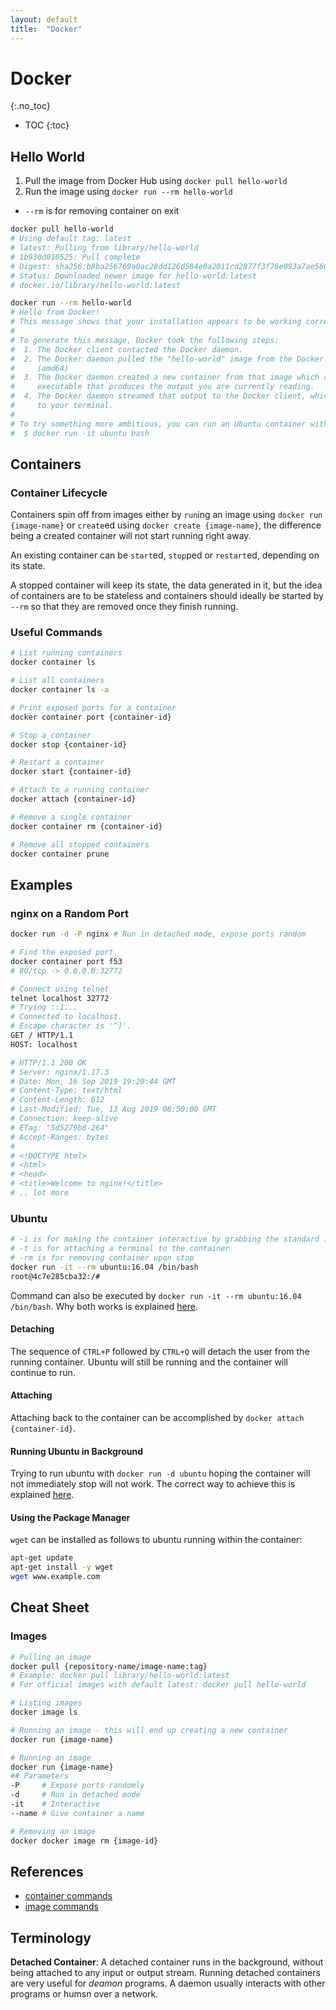 ```yaml
---
layout: default
title:  "Docker"
---
```


# Docker
{:.no_toc}

* TOC
{:toc}

## Hello World

1. Pull the image from Docker Hub using `docker pull hello-world`
1. Run the image using `docker run --rm hello-world`
  - `--rm` is for removing container on exit

```bash
docker pull hello-world
# Using default tag: latest
# latest: Pulling from library/hello-world
# 1b930d010525: Pull complete 
# Digest: sha256:b8ba256769a0ac28dd126d584e0a2011cd2877f3f76e093a7ae560f2a5301c00
# Status: Downloaded newer image for hello-world:latest
# docker.io/library/hello-world:latest

docker run --rm hello-world
# Hello from Docker!
# This message shows that your installation appears to be working correctly.
# 
# To generate this message, Docker took the following steps:
#  1. The Docker client contacted the Docker daemon.
#  2. The Docker daemon pulled the "hello-world" image from the Docker Hub.
#     (amd64)
#  3. The Docker daemon created a new container from that image which runs the
#     executable that produces the output you are currently reading.
#  4. The Docker daemon streamed that output to the Docker client, which sent it
#     to your terminal.
# 
# To try something more ambitious, you can run an Ubuntu container with:
#  $ docker run -it ubuntu bash
```

## Containers
### Container Lifecycle
Containers spin off from images either by `run`ing an image using `docker run {image-name}` or `create`ed using `docker create {image-name}`, the difference being a created container will not start running right away.  

An existing container can be `start`ed, `stop`ped or `restart`ed, depending on its state.

A stopped container will keep its state, the data generated in it, but the idea of containers are to be stateless and containers should ideally be started by `--rm` so that they are removed once they finish running.

### Useful Commands

```bash
# List running containers
docker container ls

# List all containers
docker container ls -a

# Print exposed ports for a container
docker container port {container-id}

# Stop a container 
docker stop {container-id}

# Restart a container
docker start {container-id}

# Attach to a running container
docker attach {container-id}

# Remove a single container
docker container rm {container-id}

# Remove all stopped containers
docker container prune
```

## Examples
### nginx on a Random Port

```bash
docker run -d -P nginx # Run in detached mode, expose ports random

# Find the exposed port
docker container port f53
# 80/tcp -> 0.0.0.0:32772

# Connect using telnet
telnet localhost 32772
# Trying ::1...
# Connected to localhost.
# Escape character is '^]'.
GET / HTTP/1.1
HOST: localhost

# HTTP/1.1 200 OK
# Server: nginx/1.17.3
# Date: Mon, 16 Sep 2019 19:20:44 GMT
# Content-Type: text/html
# Content-Length: 612
# Last-Modified: Tue, 13 Aug 2019 08:50:00 GMT
# Connection: keep-alive
# ETag: "5d5279b8-264"
# Accept-Ranges: bytes
# 
# <!DOCTYPE html>
# <html>
# <head>
# <title>Welcome to nginx!</title>
# .. lot more
```

### Ubuntu

```bash
# -i is for making the container interactive by grabbing the standard in
# -t is for attaching a terminal to the container
# -rm is for removing container upon stop
docker run -it --rm ubuntu:16.04 /bin/bash
root@4c7e285cba32:/#
```

Command can also be executed by `docker run -it --rm ubuntu:16.04 /bin/bash`. Why both works is explained [here](https://askubuntu.com/a/938872).

#### Detaching
The sequence of `CTRL+P` followed by `CTRL+Q` will detach the user from the running container. Ubuntu will still be running and the container will continue to run.

#### Attaching
Attaching back to the container can be accomplished by `docker attach {container-id}`.

#### Running Ubuntu in Background
Trying to run ubuntu with `docker run -d ubuntu` hoping the container will not immediately stop will not work. The correct way to achieve this is explained [here](https://stackoverflow.com/a/36872226/1173112).

#### Using the Package Manager
`wget` can be installed as follows to ubuntu running within the container:

```bash
apt-get update
apt-get install -y wget
wget www.example.com
```

## Cheat Sheet
### Images

```bash
# Pulling an image
docker pull {repository-name/image-name:tag}
# Example: docker pull library/hello-world:latest
# For official images with default latest: docker pull hello-world

# Listing images
docker image ls

# Running an image - this will end up creating a new container
docker run {image-name}

# Running an image
docker run {image-name}
## Parameters
-P     # Expose ports randomly
-d     # Run in detached mode
-it    # Interactive 
--name # Give container a name

# Removing an image
docker docker image rm {image-id}
```


## References
- [container commands](https://docs.docker.com/engine/reference/commandline/container/)
- [image commands](https://docs.docker.com/engine/reference/commandline/image/)

## Terminology
__Detached Container__: A detached container runs in the background, without being attached to any input or output stream. Running detached containers are very useful for _deamon_ programs. A daemon usually interacts with other programs or humsn over a network. 